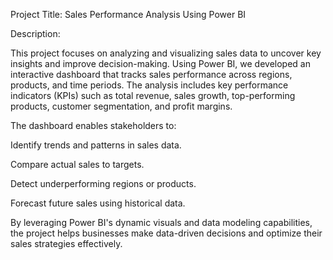 Project Title: Sales Performance Analysis Using Power BI

Description:

This project focuses on analyzing and visualizing sales data to uncover key insights and improve decision-making. Using Power BI, we developed an interactive dashboard that tracks sales performance across regions, products, and time periods. The analysis includes key performance indicators (KPIs) such as total revenue, sales growth, top-performing products, customer segmentation, and profit margins.

The dashboard enables stakeholders to:

Identify trends and patterns in sales data.

Compare actual sales to targets.

Detect underperforming regions or products.

Forecast future sales using historical data.

By leveraging Power BI's dynamic visuals and data modeling capabilities, the project helps businesses make data-driven decisions and optimize their sales strategies effectively.
